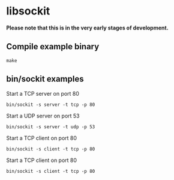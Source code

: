 # libsockit

**Please note that this is in the very early stages of development.** 

## Compile example binary

```
make
```

## bin/sockit examples

Start a TCP server on port 80

```
bin/sockit -s server -t tcp -p 80
```

Start a UDP server on port 53

```
bin/sockit -s server -t udp -p 53
```

Start a TCP client on port 80

```
bin/sockit -s client -t tcp -p 80
```

Start a TCP client on port 80

```
bin/sockit -s client -t tcp -p 80
```
